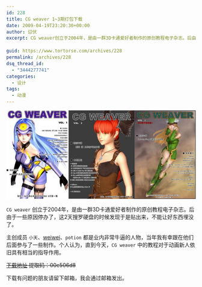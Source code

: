 ```yaml
---
id: 228
title: CG weaver 1~3期打包下载
date: 2009-04-19T23:20:30+00:00
author: 愆伏
excerpt: CG weaver创立于2004年，是由一群3D卡通爱好者制作的原创教程电子杂志。后由于一些原因停办了，这2天搜罗硬盘的时候发现于是贴出来，不能让好东西埋没了。

guid: https://www.tortorse.com/archives/228
permalink: /archives/228
dsq_thread_id:
  - "3444277741"
categories:
  - 设计
tags:
  - 动漫
---
```

![cgweaver](/wp-content/uploads/2009/04/cgweaver2.jpg)

`CG weaver` 创立于2004年，是由一群3D卡通爱好者制作的原创教程电子杂志。后由于一些原因停办了，这2天搜罗硬盘的时候发现于是贴出来，不能让好东西埋没了。

主创成员 `小天`、[weiwei](https://mmcute.com/)、`potion` 都是业内非常牛逼的人物，当年我有幸跟在他们后面参与了一些制作。个人认为，直到今天，`CG weaver` 中的教程对于动画新人依旧具有相当的指导作用。

~~[下载地址](https://61.dc.ftn.qq.com/ftn_handler/345541e769312f5b07f6870602329de6230708a084f2d5738d3c68f8a7298abfa3cd90f3efe4a60564a736b05175fe940f43089992a0a16726ec87c6ad7b0ea0/3dhmm.rar?k=0d306335c4f6a3c2001bc43416365617065256560950060f1d070106071b500f02094e5401005d15530552020301050d54005002303f640b54580e581e44054a30&&txf_fid=b20a45eeab859542a55483d927c55ec6602e8c41) 提取码：00c506d8~~

下载有问题的朋友请留下邮箱，我会通过邮箱发出。
